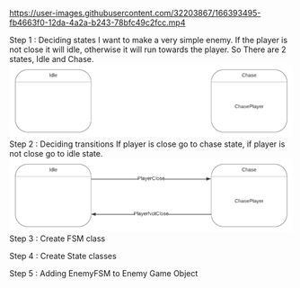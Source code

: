 https://user-images.githubusercontent.com/32203867/166393495-fb4663f0-12da-4a2a-b243-78bfc49c2fcc.mp4


Step 1 : Deciding states
	I want to make a very simple enemy. If the player is not close it will idle, otherwise it will run towards the player.
	So There are 2 states, Idle and Chase.
	![States](States.png)
Step 2 : Deciding transitions
	If player is close go to chase state, if player is not close go to idle state.
	![FSM](EnemyFSM.png)
Step 3 : Create FSM class

Step 4 : Create State classes

Step 5 : Adding EnemyFSM to Enemy Game Object




